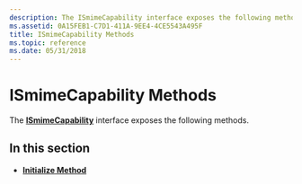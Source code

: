 ```yaml
---
description: The ISmimeCapability interface exposes the following methods.
ms.assetid: 0A15FEB1-C7D1-411A-9EE4-4CE5543A495F
title: ISmimeCapability Methods
ms.topic: reference
ms.date: 05/31/2018
---
```


# ISmimeCapability Methods

The [**ISmimeCapability**](/windows/desktop/api/CertEnroll/nn-certenroll-ismimecapability) interface exposes the following methods.

## In this section

-   [**Initialize Method**](/windows/desktop/api/CertEnroll/nf-certenroll-ismimecapability-initialize)

 

 




